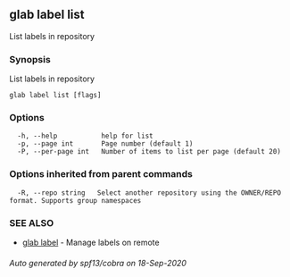 ## glab label list

List labels in repository

### Synopsis

List labels in repository

```
glab label list [flags]
```

### Options

```
  -h, --help           help for list
  -p, --page int       Page number (default 1)
  -P, --per-page int   Number of items to list per page (default 20)
```

### Options inherited from parent commands

```
  -R, --repo string   Select another repository using the OWNER/REPO format. Supports group namespaces
```

### SEE ALSO

* [glab label](glab_label.md)	 - Manage labels on remote

###### Auto generated by spf13/cobra on 18-Sep-2020
